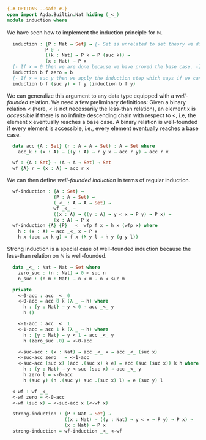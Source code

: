 ```agda
{-# OPTIONS --safe #-}
open import Agda.Builtin.Nat hiding (_<_)
module induction where
```
We have seen how to implement the induction principle for ℕ.
```agda
  induction : {P : Nat → Set} → {- Set is unrelated to set theory we discussed in class. -}
              P 0 →
              ((k : Nat) → P k → P (suc k)) →
              (x : Nat) → P x
  {- If x = 0 then we are done because we have proved the base case. -}
  induction b f zero = b
  {- If x = suc y then we apply the induction step which says if we can prove P y then we can prove P (suc y). We can prove P y by making a recursive call: induction b f y -}
  induction b f (suc y) = f y (induction b f y)
```

We can generalize this argument to any data type equipped with a *well-founded* relation.
We need a few preliminary definitions:
Given a binary relation < (here, < is not necessarily the less-than relation), an element x is *accessible* if there is no infinite descending chain with respect to <, i.e, the element x eventually reaches a base case.
A binary relation is well-founded if every element is accessible, i.e., every element eventually reaches a base case.
```agda
  data acc {A : Set} (r : A → A → Set) : A → Set where
    acc_k : (x : A) → ((y : A) → r y x → acc r y) → acc r x

  wf : {A : Set} → (A → A → Set) → Set
  wf {A} r = (x : A) → acc r x
```

We can then define *well-founded induction* in terms of regular induction.
```agda
  wf-induction : {A : Set} →
                 {P : A → Set} →
                 (_<_ : A → A → Set) →
                 wf _<_ →
                 ((x : A) → ((y : A) → y < x → P y) → P x) →
                 (x : A) → P x
  wf-induction {A} {P}  _<_ wfp f x = h x (wfp x) where
    h : (x : A) → acc _<_ x → P x
    h x (acc .x k g) = f x (λ y l → h y (g y l))
```

Strong induction is a special case of well-founded induction because the less-than relation on ℕ is well-founded.
```agda
  data _<_ : Nat → Nat → Set where
    zero_suc : (n : Nat) → 0 < suc n
    n_suc : (n m : Nat) → n < m → n < suc m

  private
    <-0-acc : acc _<_ 0
    <-0-acc = acc 0 k (λ _ → h) where
      h : {y : Nat} → y < 0 → acc _<_ y
      h ()

    <-1-acc : acc _<_ 1
    <-1-acc = acc 1 k (λ _ → h) where
      h : {y : Nat} → y < 1 → acc _<_ y
      h (zero_suc .0) = <-0-acc

    <-suc-acc : (x : Nat) → acc _<_ x → acc _<_ (suc x)
    <-suc-acc zero _ = <-1-acc
    <-suc-acc (suc x) (acc .(suc x) k e) = acc (suc (suc x)) k h where
      h : (y : Nat) → y < suc (suc x) → acc _<_ y
      h zero l = <-0-acc
      h (suc y) (n .(suc y) suc .(suc x) l) = e (suc y) l

  <-wf : wf _<_
  <-wf zero = <-0-acc
  <-wf (suc x) = <-suc-acc x (<-wf x)

  strong-induction : {P : Nat → Set} →
                     ((x : Nat) → ((y : Nat) → y < x → P y) → P x) →
                     (x : Nat) → P x
  strong-induction = wf-induction _<_ <-wf
```
